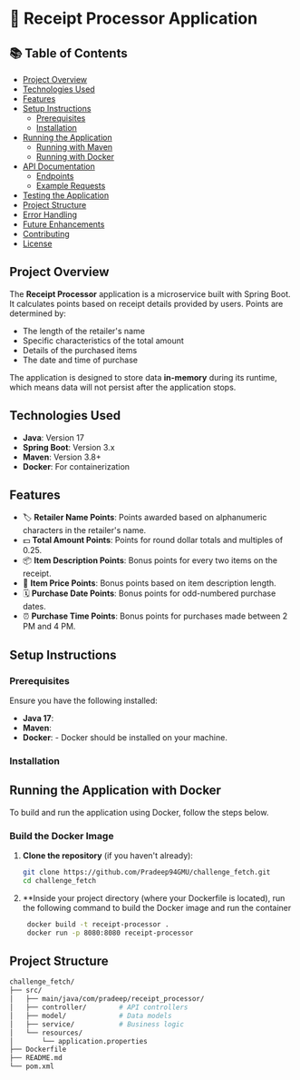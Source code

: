 # 📄 Receipt Processor Application

## 📚 Table of Contents
- [Project Overview](#project-overview)
- [Technologies Used](#technologies-used)
- [Features](#features)
- [Setup Instructions](#setup-instructions)
  - [Prerequisites](#prerequisites)
  - [Installation](#installation)
- [Running the Application](#running-the-application)
  - [Running with Maven](#running-with-maven)
  - [Running with Docker](#running-with-docker)
- [API Documentation](#api-documentation)
  - [Endpoints](#endpoints)
  - [Example Requests](#example-requests)
- [Testing the Application](#testing-the-application)
- [Project Structure](#project-structure)
- [Error Handling](#error-handling)
- [Future Enhancements](#future-enhancements)
- [Contributing](#contributing)
- [License](#license)

## Project Overview
The **Receipt Processor** application is a microservice built with Spring Boot. It calculates points based on receipt details provided by users. Points are determined by:
- The length of the retailer's name
- Specific characteristics of the total amount
- Details of the purchased items
- The date and time of purchase

The application is designed to store data **in-memory** during its runtime, which means data will not persist after the application stops.

## Technologies Used
- **Java**: Version 17
- **Spring Boot**: Version 3.x
- **Maven**: Version 3.8+
- **Docker**: For containerization

## Features
- 🏷️ **Retailer Name Points**: Points awarded based on alphanumeric characters in the retailer's name.
- 💵 **Total Amount Points**: Points for round dollar totals and multiples of 0.25.
- 📦 **Item Description Points**: Bonus points for every two items on the receipt.
- 🛒 **Item Price Points**: Bonus points based on item description length.
- 🗓️ **Purchase Date Points**: Bonus points for odd-numbered purchase dates.
- ⏰ **Purchase Time Points**: Bonus points for purchases made between 2 PM and 4 PM.

## Setup Instructions

### Prerequisites
Ensure you have the following installed:
- **Java 17**: 
- **Maven**: 
- **Docker**: - Docker should be installed on your machine.

### Installation

## Running the Application with Docker

To build and run the application using Docker, follow the steps below.

### Build the Docker Image

1. **Clone the repository** (if you haven't already):
   ```bash
   git clone https://github.com/Pradeep94GMU/challenge_fetch.git
   cd challenge_fetch 
2. **Inside your project directory (where your Dockerfile is located), run the following command to build the Docker image and run the container
   ```bash
    docker build -t receipt-processor .
    docker run -p 8080:8080 receipt-processor

## Project Structure

```bash
challenge_fetch/
├── src/
│   ├── main/java/com/pradeep/receipt_processor/
│   ├── controller/        # API controllers
│   ├── model/             # Data models
│   ├── service/           # Business logic
│   └── resources/
│       └── application.properties
├── Dockerfile
├── README.md
└── pom.xml
